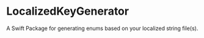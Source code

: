 # LocalizedKeyGenerator
A Swift Package for generating enums based on your localized string file(s). 
